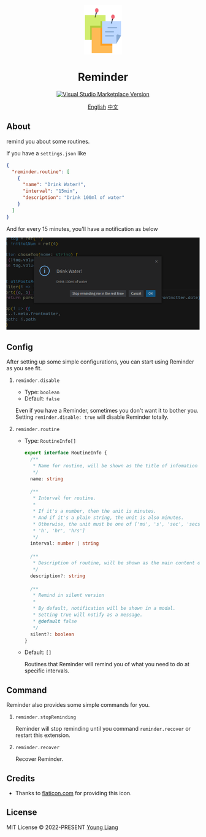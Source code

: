 <br>

<p align="center">
<img src="https://raw.githubusercontent.com/GODLiangCY/reminder/main/reminder.png" style="width:100px;" height="128" />
</p>

<h1 align="center">Reminder</h1>

<p align="center">
<a href="https://marketplace.visualstudio.com/items?itemName=GODLiangCY.routine-reminder" target="__blank"><img src="https://img.shields.io/visual-studio-marketplace/v/GODLiangCY.routine-reminder.svg?color=eee&amp;label=VS%20Code%20Marketplace&logo=visual-studio-code" alt="Visual Studio Marketplace Version" /></a></p>


<p align="center">
<a href="https://github.com/GODLiangCY/reminder/blob/main/README.md">English</a>
<a href="https://github.com/GODLiangCY/reminder/blob/main/README-zh.md">中文</a>
</p>

## About

remind you about some routines.

If you have a `settings.json` like

```json
{
  "reminder.routine": [
    {
      "name": "Drink Water!",
      "interval": "15min",
      "description": "Drink 100ml of water"
    }
  ]
}
```

And for every 15 minutes, you'll have a notification as below

![](https://raw.githubusercontent.com/GODLiangCY/reminder/main/preview.png)

## Config

After setting up some simple configurations, you can start using Reminder as you see fit.

1. `reminder.disable`

   - Type: `boolean`
   - Default: `false`

   Even if you have a Reminder, sometimes you don't want it to bother you. Setting `reminder.disable: true` will disable Reminder totally.

2. `reminder.routine`

   - Type: `RoutineInfo[]`

     ```typescript
     export interface RoutineInfo {
       /**
        * Name for routine, will be shown as the title of infomation
        */
       name: string
     
       /**
        * Interval for routine.
        *
        * If it's a number, then the unit is minutes.
        * And if it's a plain string, the unit is also minutes.
        * Otherwise, the unit must be one of ['ms', 's', 'sec', 'secs', 'm', 'min', 'mins',
        * 'h', 'hr', 'hrs']
        */
       interval: number | string
     
       /**
        * Description of routine, will be shown as the main content of infomation
        */
       description?: string
     
       /**
        * Remind in silent version
        *
        * By default, notification will be shown in a modal.
        * Setting true will notify as a message.
        * @default false
        */
       silent?: boolean
     }
     ```
     
   - Default: `[]`
   
     Routines that Reminder will remind you of what you need to do at specific intervals.

## Command

Reminder also provides some simple commands for you.

1. `reminder.stopReminding`

   Reminder will stop reminding until you command `reminder.recover` or restart this extension.

2. `reminder.recover`

   Recover Reminder.

## Credits

+ Thanks to [flaticon.com](https://www.flaticon.com/free-icon/reminder_1886913?term=reminder&page=1&position=31&page=1&position=31&related_id=1886913&origin=tag) for providing this icon.

## License

MIT License &copy; 2022-PRESENT [Young Liang](https://github.com/GODLiangCY)
